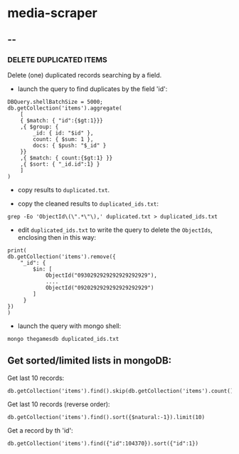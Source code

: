# media-scraper

## --

### DELETE DUPLICATED ITEMS

Delete (one) duplicated records searching by a field.
- launch the query to find duplicates by the field 'id':
~~~
DBQuery.shellBatchSize = 5000;
db.getCollection('items').aggregate(
    [
    { $match: { "id":{$gt:1}}}
    ,{ $group: { 
        _id: { id: "$id" },
        count: { $sum: 1 },
        docs: { $push: "$_id" }
    }}
    ,{ $match: { count:{$gt:1} }}
    ,{ $sort: { "_id.id":1} }
    ]
)
~~~
- copy results to `duplicated.txt`.


- copy the cleaned results to `duplicated_ids.txt`:
~~~
grep -Eo 'ObjectId\(\".*\"\),' duplicated.txt > duplicated_ids.txt
~~~
- edit `duplicated_ids.txt` to write the query to delete the `ObjectIds`, enclosing then in this way:
~~~
print(
db.getCollection('items').remove({
    "_id": {
        $in: [
            ObjectId("0930292929292929292929"),
            ....
            ObjectId("0920292929292929292929")
        ]
     }
})
) 
~~~
- launch the query with mongo shell:
~~~
mongo thegamesdb duplicated_ids.txt
~~~

## Get sorted/limited lists in mongoDB:

Get last 10 records:
~~~
db.getCollection('items').find().skip(db.getCollection('items').count()-10)
~~~
Get last 10 records (reverse order):
~~~
db.getCollection('items').find().sort({$natural:-1}).limit(10)
~~~
Get a record by th 'id':
~~~
db.getCollection('items').find({"id":104370}).sort({"id":1})
~~~